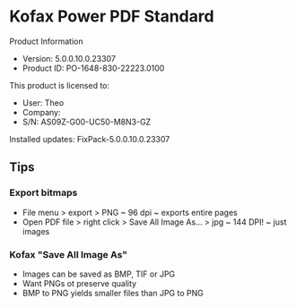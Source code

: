 # Kofax Power PDF Standard

Product Information

* Version: 5.0.0.10.0.23307
* Product ID:  PO-1648-830-22223.0100

This product is licensed to:
* User: Theo
* Company:
* S/N: AS09Z-G00-UC50-M8N3-GZ

Installed updates: FixPack-5.0.0.10.0.23307


## Tips

### Export bitmaps

* File menu > export > PNG ~ 96 dpi ~ exports entire pages
* Open PDF file > right click > Save All Image As... > jpg ~ 144 DPI! ~ just images

### Kofax "Save All Image As"

* Images can be saved as BMP, TIF or JPG
* Want PNGs ot preserve quality
* BMP to PNG yields smaller files than JPG to PNG





